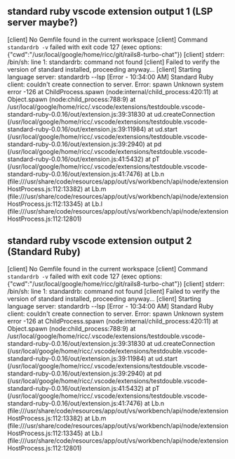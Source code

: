 ## standard ruby vscode extension output 1  (LSP server maybe?)

[client] No Gemfile found in the current workspace
[client] Command `standardrb -v` failed with exit code 127 (exec options: {"cwd":"/usr/local/google/home/ricc/git/rails8-turbo-chat"})
[client] stderr:
/bin/sh: line 1: standardrb: command not found
[client] Failed to verify the version of standard installed, proceeding anyway…
[client] Starting language server: standardrb --lsp
[Error - 10:34:00 AM] Standard Ruby client: couldn't create connection to server.
Error: spawn Unknown system error -126
    at ChildProcess.spawn (node:internal/child_process:420:11)
    at Object.spawn (node:child_process:788:9)
    at /usr/local/google/home/ricc/.vscode/extensions/testdouble.vscode-standard-ruby-0.0.16/out/extension.js:39:31830
    at ud.createConnection (/usr/local/google/home/ricc/.vscode/extensions/testdouble.vscode-standard-ruby-0.0.16/out/extension.js:39:11984)
    at ud.start (/usr/local/google/home/ricc/.vscode/extensions/testdouble.vscode-standard-ruby-0.0.16/out/extension.js:39:2940)
    at pd (/usr/local/google/home/ricc/.vscode/extensions/testdouble.vscode-standard-ruby-0.0.16/out/extension.js:41:5432)
    at pT (/usr/local/google/home/ricc/.vscode/extensions/testdouble.vscode-standard-ruby-0.0.16/out/extension.js:41:7476)
    at Lb.n (file:///usr/share/code/resources/app/out/vs/workbench/api/node/extensionHostProcess.js:112:13382)
    at Lb.m (file:///usr/share/code/resources/app/out/vs/workbench/api/node/extensionHostProcess.js:112:13345)
    at Lb.l (file:///usr/share/code/resources/app/out/vs/workbench/api/node/extensionHostProcess.js:112:12801)

## standard ruby vscode extension output 2 (Standard Ruby)

[client] No Gemfile found in the current workspace
[client] Command `standardrb -v` failed with exit code 127 (exec options: {"cwd":"/usr/local/google/home/ricc/git/rails8-turbo-chat"})
[client] stderr:
/bin/sh: line 1: standardrb: command not found
[client] Failed to verify the version of standard installed, proceeding anyway…
[client] Starting language server: standardrb --lsp
[Error - 10:34:00 AM] Standard Ruby client: couldn't create connection to server.
Error: spawn Unknown system error -126
    at ChildProcess.spawn (node:internal/child_process:420:11)
    at Object.spawn (node:child_process:788:9)
    at /usr/local/google/home/ricc/.vscode/extensions/testdouble.vscode-standard-ruby-0.0.16/out/extension.js:39:31830
    at ud.createConnection (/usr/local/google/home/ricc/.vscode/extensions/testdouble.vscode-standard-ruby-0.0.16/out/extension.js:39:11984)
    at ud.start (/usr/local/google/home/ricc/.vscode/extensions/testdouble.vscode-standard-ruby-0.0.16/out/extension.js:39:2940)
    at pd (/usr/local/google/home/ricc/.vscode/extensions/testdouble.vscode-standard-ruby-0.0.16/out/extension.js:41:5432)
    at pT (/usr/local/google/home/ricc/.vscode/extensions/testdouble.vscode-standard-ruby-0.0.16/out/extension.js:41:7476)
    at Lb.n (file:///usr/share/code/resources/app/out/vs/workbench/api/node/extensionHostProcess.js:112:13382)
    at Lb.m (file:///usr/share/code/resources/app/out/vs/workbench/api/node/extensionHostProcess.js:112:13345)
    at Lb.l (file:///usr/share/code/resources/app/out/vs/workbench/api/node/extensionHostProcess.js:112:12801)
